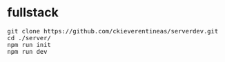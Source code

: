 # fullstack
<pre>
git clone https://github.com/ckieverentineas/serverdev.git
cd ./server/
npm run init
npm run dev
</pre>
